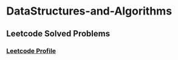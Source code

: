 # DataStructures-and-Algorithms

## Leetcode Solved Problems

### [Leetcode Profile](https://leetcode.com/gad_98/)
